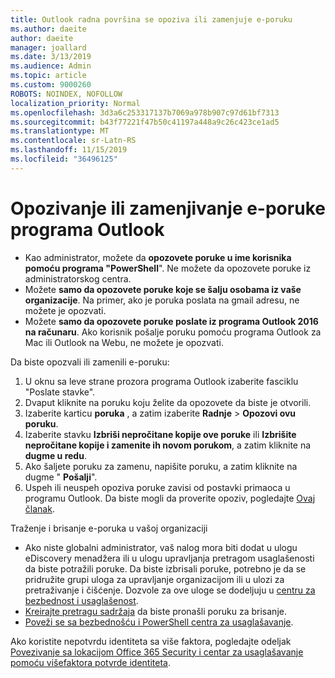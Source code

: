 ```yaml
---
title: Outlook radna površina se opoziva ili zamenjuje e-poruku
ms.author: daeite
author: daeite
manager: joallard
ms.date: 3/13/2019
ms.audience: Admin
ms.topic: article
ms.custom: 9000260
ROBOTS: NOINDEX, NOFOLLOW
localization_priority: Normal
ms.openlocfilehash: 3d3a6c253317137b7069a978b907c97d61bf7313
ms.sourcegitcommit: b43f77221f47b50c41197a448a9c26c423ce1ad5
ms.translationtype: MT
ms.contentlocale: sr-Latn-RS
ms.lasthandoff: 11/15/2019
ms.locfileid: "36496125"
---
```

# <a name="recall-or-replace-an-outlook-email-message"></a>Opozivanje ili zamenjivanje e-poruke programa Outlook

- Kao administrator, možete da **opozovete poruke u ime korisnika pomoću programa "PowerShell**". Ne možete da opozovete poruke iz administratorskog centra.
- Možete **samo da opozovete poruke koje se šalju osobama iz vaše organizacije**. Na primer, ako je poruka poslata na gmail adresu, ne možete je opozvati.
- Možete **samo da opozovete poruke poslate iz programa Outlook 2016 na računaru**. Ako korisnik pošalje poruku pomoću programa Outlook za Mac ili Outlook na Webu, ne možete je opozvati.

Da biste opozvali ili zamenili e-poruku:

1. U oknu sa leve strane prozora programa Outlook izaberite fasciklu "Poslate stavke".
1. Dvaput kliknite na poruku koju želite da opozovete da biste je otvorili.
1. Izaberite karticu **poruka** , a zatim izaberite **Radnje** > **Opozovi ovu poruku**.
1. Izaberite stavku **Izbriši nepročitane kopije ove poruke** ili **Izbrišite nepročitane kopije i zamenite ih novom porukom**, a zatim kliknite na **dugme u redu**.
1. Ako šaljete poruku za zamenu, napišite poruku, a zatim kliknite na dugme " **Pošalji**".
1. Uspeh ili neuspeh opoziva poruke zavisi od postavki primaoca u programu Outlook. Da biste mogli da proverite opoziv, pogledajte [Ovaj članak](https://support.office.com/article/35027f88-d655-4554-b4f8-6c0729a723a0).

Traženje i brisanje e-poruka u vašoj organizaciji

- Ako niste globalni administrator, vaš nalog mora biti dodat u ulogu eDiscovery menadžera ili u ulogu upravljanja pretragom usaglašenosti da biste potražili poruke. Da biste izbrisali poruke, potrebno je da se pridružite grupi uloga za upravljanje organizacijom ili u ulozi za pretraživanje i čišćenje. Dozvole za ove uloge se dodeljuju u [centru za bezbednost i usaglašenost](https://go.microsoft.com/fwlink/?linkid=2083731).
- [Kreirajte pretragu sadržaja](https://docs.microsoft.com/office365/securitycompliance/content-search) da biste pronašli poruku za brisanje.
- [Poveži se sa bezbednošću i PowerShell centra za usaglašavanje](https://docs.microsoft.com/powershell/exchange/office-365-scc/connect-to-scc-powershell/connect-to-scc-powershell?view=exchange-ps).

Ako koristite nepotvrdu identiteta sa više faktora, pogledajte odeljak [Povezivanje sa lokacijom Office 365 Security i centar za usaglašavanje pomoću višefaktora potvrde identiteta](https://docs.microsoft.com/powershell/exchange/office-365-scc/connect-to-scc-powershell/mfa-connect-to-scc-powershell?view=exchange-ps).